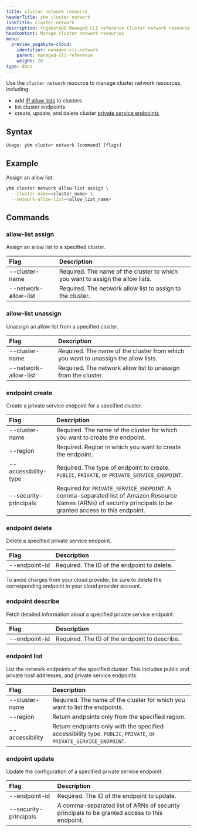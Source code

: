 ```yaml
---
title: cluster network resource
headerTitle: ybm cluster network
linkTitle: cluster network
description: YugabyteDB Managed CLI reference Cluster network resource.
headcontent: Manage cluster network resources
menu:
  preview_yugabyte-cloud:
    identifier: managed-cli-network
    parent: managed-cli-reference
    weight: 20
type: docs
---
```


Use the `cluster network` resource to manage cluster network resources, including:

- add [IP allow lists](../../../../cloud-secure-clusters/add-connections/) to clusters
- list cluster endpoints
- create, update, and delete cluster [private service endpoints](../../../../cloud-basics/cloud-vpcs/cloud-add-endpoint/)

## Syntax

```text
Usage: ybm cluster network [command] [flags]
```

## Example

Assign an allow list:

```sh
ybm cluster network allow-list assign \
  --cluster-name=<cluster_name> \
  --network-allow-list=<allow_list_name>
```

## Commands

### allow-list assign

Assign an allow list to a specified cluster.

| Flag | Description |
| :--- | :--- |
| --cluster-name | Required. The name of the cluster to which you want to assign the allow lists. |
| --network-allow-list | Required. The network allow list to assign to the cluster. |

### allow-list unassign

Unassign an allow list from a specified cluster.

| Flag | Description |
| :--- | :--- |
| --cluster-name | Required. The name of the cluster from which you want to unassign the allow lists. |
| --network-allow-list | Required. The network allow list to unassign from the cluster. |

### endpoint create

Create a private service endpoint for a specified cluster.

| Flag | Description |
| :--- | :--- |
| --cluster-name | Required. The name of the cluster for which you want to create the endpoint. |
| --region | Required. Region in which you want to create the endpoint. |
| --accessibility-type | Required. The type of endpoint to create. `PUBLIC`, `PRIVATE`, or `PRIVATE_SERVICE_ENDPOINT`. |
| --security-principals | Required for `PRIVATE_SERVICE_ENDPOINT`. A comma-separated list of Amazon Resource Names (ARNs) of security principals to be granted access to this endpoint. |

### endpoint delete

Delete a specified private service endpoint.

| Flag | Description |
| :--- | :--- |
| --endpoint-id | Required. The ID of the endpoint to delete. |

To avoid charges from your cloud provider, be sure to delete the corresponding endpoint in your cloud provider account.

### endpoint describe

Fetch detailed information about a specified private service endpoint.

| Flag | Description |
| :--- | :--- |
| --endpoint-id | Required. The ID of the endpoint to describe. |

### endpoint list

List the network endpoints of the specified cluster. This includes public and private host addresses, and private service endpoints.

| Flag | Description |
| :--- | :--- |
| --cluster-name | Required. The name of the cluster for which you want to list the endpoints. |
| --region | Return endpoints only from the specified region. |
| --accessibility | Return endpoints only with the specified accessibility type. `PUBLIC`, `PRIVATE`, or `PRIVATE_SERVICE_ENDPOINT`.

### endpoint update

Update the configuration of a specified private service endpoint.

| Flag | Description |
| :--- | :--- |
| --endpoint-id | Required. The ID of the endpoint to update. |
| --security-principals | A comma-separated list of ARNs of security principals to be granted access to this endpoint. |
